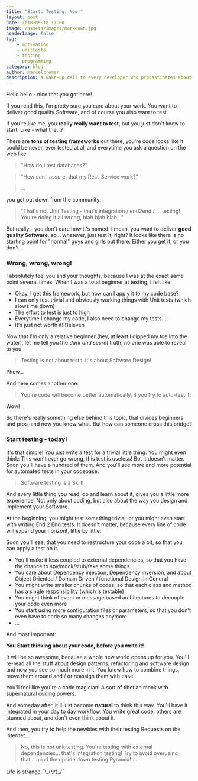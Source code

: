 ```yaml
---
title: "Start. Testing. Now!"
layout: post
date: 2018-09-18 12:00
image: /assets/images/markdown.jpg
headerImage: false
tag:
    - motivation
    - unittests
    - testing
    - programming
category: blog
author: marcelcremer
description: A wake-up call to every developer who procastinates about writing tests
---
```


Hello hello - nice that you got here!

If you read this, I'm pretty sure you care about your work. You want to deliver good quality Software, and of course you also want to test.

If you're like me, you **really really want to test**, but you just don't know to start. Like - what the...?

There are **tons of testing frameworks** out there, you're code looks like it could be never, ever tested at all and everytime you ask a question on the web like

> "How do I test databases?"

> "How can I assure, that my Rest-Service work?"

> ...

you get put down from the community:

> "That's not Unit Testing - that's integration / end2end / ... testing! You're doing it all wrong, blah blah blah..."

But really - you don't care how it's named. I mean, you want to deliver **good quality Software**, so... whatever, just test it, right? It looks like there is no starting point for "normal" guys and girls out there: Either you get it, or you don't...

### Wrong, wrong, wrong!

I absolutely feel you and your thoughts, because I was at the exact same point several times. When I was a total beginner at testing, I felt like:

-   Okay, I get this framework, but how can I apply it to my code base?
-   I can only test trivial and obviously working things with Unit tests (which slows me down)
-   The effort to test is just to high
-   Everytime I change my code, I also need to change my tests...
-   It's just not worth it!!!1eleven

Now that I'm only a relative beginner (hey, at least I dipped my toe into the water), let me tell you the _dark and secret_ truth, no one was able to reveal to you:

> Testing is not about tests. It's about Software Design!

Phew...

And here comes another one:

> You're code will become better automatically, if you try to auto-test it!

Wow!

So there's really something else behind this topic, that divides beginners and pros, and now you know what. But how can someone cross this bridge?

### Start testing - today!

It's that simple! You just write a test for a trivial little thing. You might even think: This won't ever go wrong, this test is useless! But it doesn't matter. Soon you'll have a hundred of them. And you'll see more and more potential for automated tests in your codebase.

> Software testing is a Skill!

And every little thing you read, do and learn about it, gives you a little more experience. Not only about coding, but also about the way you design and implement your Software.

At the beginning, you might test something trivial, or you might even start with writing End 2 End tests. It doesn't matter, because every line of code will expand your horizont, little by little.

Soon you'll see, that you need to restructure your code a bit, so that you can apply a test on it.

-   You'll make it less coupled to external dependencies, so that you have the chance to spy/mock/stub/fake some things.
-   You care about Dependency injection, Dependency inversion, and about Object Oriented / Domain Driven / functional Design in General
-   You might write smaller chunks of codes, so that each class and method has a single responsibility (which is testable)
-   You might think of event or message based architectures to decouple your code even more
-   You start using more configuration files or parameters, so that you don't even have to code so many changes anymore
-   ...

And most important:

**You Start thinking about your code, before you write it!**

It will be so awesome, because a whole new world opens up for you. You'll re-read all the stuff about design patterns, refactoring and software design and now you see so much more in it. You know how to combine things, move them around and / or reassign them with ease.

You'll feel like you're a code magician! A sort of tibetian monk with supernatural coding powers.

And someday after, it'll just become **natural** to think this way. You'll have it integrated in your day to day workflow. You write great code, others are stunned about, and don't even think about it.

And then, you try to help the newbies with their testing Requests on the internet...

> No, this is not unit testing. You're testing with external dependencies... that's integration testing! Try to avoid overusing that... mind the upside down testing Pyramid! ... ...

Life is strange ¯\\\_(ツ)\_/¯
